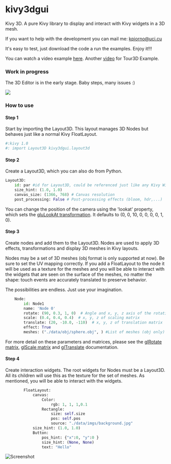 # kivy3dgui

Kivy 3D. A pure Kivy library to display and interact with Kivy widgets in a 3D mesh.

If you want to help with the development you can mail me: kpiorno@uci.cu

It's easy to test, just download the code a run the examples. Enjoy it!!!

You can watch a video example [here](https://vimeo.com/127000600).
Another [video](https://vimeo.com/194306331) for Tour3D Example.
### Work in progress
The 3D Editor is in the early stage. Baby steps, many issues :) 

![](https://github.com/kpiorno/kivy3dgui/blob/master/screenshots/3DEditor.gif)

### How to use
#### Step 1

Start by importing the Layout3D. This layout manages 3D Nodes but behaves just
like a normal Kivy FloatLayout.

```python
#:kivy 1.0
#: import Layout3D kivy3dgui.layout3d
```
#### Step 2

Create a Layout3D, which you can also do from Python.

```python
Layout3D:
    id: par #id for Layout3D, could be referenced just like any Kivy Widget
    size_hint: (1.0, 1.0)
    canvas_size: (1366, 768) # Canvas resolution
    post_processing: False # Post-processing effects (bloom, hdr,...)
```

You can change the position of the camera using the 'lookat' property,
which sets the [gluLookAt transformation](https://www.opengl.org/sdk/docs/man2/xhtml/gluLookAt.xml).
It defaults to (0, 0, 10, 0, 0, 0, 0, 1, 0).


#### Step 3
Create nodes and add them to the Layout3D. Nodes are used to apply 3D
effects, transformations and display 3D meshes in Kivy layouts.

Nodes may be a set of 3D meshes (obj format is only supported at now). Be sure
to set the UV mapping correctly. If you add a FloatLayout to the node it will be
used as a texture for the meshes and you will be able to interact with
the widgets that are seen on the surface of the meshes, no matter the shape:
touch events are accurately translated to preserve behavior.

The possibilities are endless. Just use your imagination.

```python
    Node:
        id: Node1
        name: 'Node 0'
        rotate: (90, 0.3, 1, 0)  # Angle and x, y, z axis of the rotation matrix
        scale: (0.4, 0.4, 0.4)  # x, y, z of scaling matrix
        translate: (20, -10.0, -110)  # x, y, z of translation matrix
        effect: True
        meshes: ("./data/obj/sphere.obj", ) #List of meshes (obj only)
```
For more detail on these parameters and matrices, please see the
[glRotate matrix](https://www.opengl.org/sdk/docs/man2/xhtml/glRotate.xml),
[glScale matrix](https://www.opengl.org/sdk/docs/man2/xhtml/glScale.xml)
and [glTranslate](https://www.opengl.org/sdk/docs/man2/xhtml/glTranslate.xml)
documentation.

#### Step 4
Create interaction widgets.
The root widgets for Nodes must be a Layout3D. All its children will use this as
the texture for the set of meshes. As mentioned, you will be able to interact
with the widgets.

```python
        FloatLayout:
            canvas:
                Color:
                    rgb: 1, 1, 1,0.1
                Rectangle:
                    size: self.size
                    pos: self.pos
                    source: "./data/imgs/background.jpg"
            size_hint: (1.0, 1.0)
            Button:
                pos_hint: {"x":0, "y":0 }
                size_hint: (None, None)
                text: "Hello"

```
![Screenshot](https://github.com/kpiorno/kivy3dgui/blob/master/screenshots/screenshot1.jpg "Screenshot")
